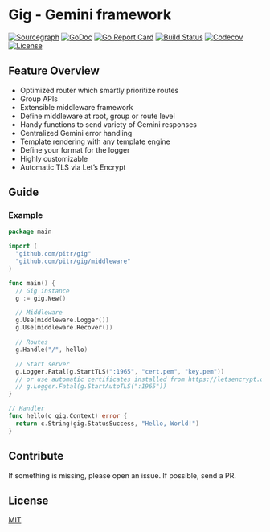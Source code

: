 # Gig - Gemini framework

[![Sourcegraph](https://sourcegraph.com/github.com/pitr/gig/-/badge.svg?style=flat-square)](https://sourcegraph.com/github.com/pitr/gig?badge)
[![GoDoc](http://img.shields.io/badge/go-documentation-blue.svg?style=flat-square)](http://godoc.org/github.com/pitr/gig)
[![Go Report Card](https://goreportcard.com/badge/github.com/pitr/gig?style=flat-square)](https://goreportcard.com/report/github.com/pitr/gig)
[![Build Status](http://img.shields.io/travis/pitr/gig.svg?style=flat-square)](https://travis-ci.org/pitr/gig)
[![Codecov](https://img.shields.io/codecov/c/github/pitr/gig.svg?style=flat-square)](https://codecov.io/gh/pitr/gig)
[![License](http://img.shields.io/badge/license-mit-blue.svg?style=flat-square)](https://raw.githubusercontent.com/pitr/gig/master/LICENSE)

## Feature Overview

- Optimized router which smartly prioritize routes
- Group APIs
- Extensible middleware framework
- Define middleware at root, group or route level
- Handy functions to send variety of Gemini responses
- Centralized Gemini error handling
- Template rendering with any template engine
- Define your format for the logger
- Highly customizable
- Automatic TLS via Let’s Encrypt

## Guide

### Example

```go
package main

import (
  "github.com/pitr/gig"
  "github.com/pitr/gig/middleware"
)

func main() {
  // Gig instance
  g := gig.New()

  // Middleware
  g.Use(middleware.Logger())
  g.Use(middleware.Recover())

  // Routes
  g.Handle("/", hello)

  // Start server
  g.Logger.Fatal(g.StartTLS(":1965", "cert.pem", "key.pem"))
  // or use automatic certificates installed from https://letsencrypt.org.
  // g.Logger.Fatal(g.StartAutoTLS(":1965"))
}

// Handler
func hello(c gig.Context) error {
  return c.String(gig.StatusSuccess, "Hello, World!")
}
```

## Contribute

If something is missing, please open an issue. If possible, send a PR.

## License

[MIT](https://github.com/pitr/gig/blob/master/LICENSE)
